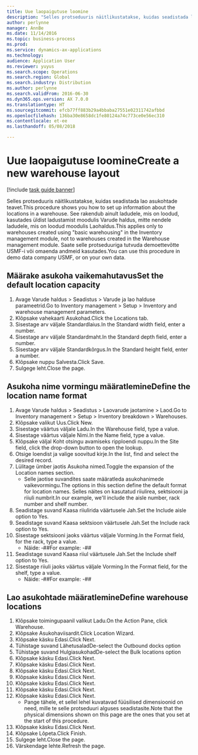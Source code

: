 ```yaml
---
title: Uue laopaigutuse loomine
description: "Selles protseduuris näitlikustatakse, kuidas seadistada lao asukohtade teavet."
author: perlynne
manager: AnnBe
ms.date: 11/14/2016
ms.topic: business-process
ms.prod: 
ms.service: dynamics-ax-applications
ms.technology: 
audience: Application User
ms.reviewer: yuyus
ms.search.scope: Operations
ms.search.region: Global
ms.search.industry: Distribution
ms.author: perlynne
ms.search.validFrom: 2016-06-30
ms.dyn365.ops.version: AX 7.0.0
ms.translationtype: HT
ms.sourcegitcommit: efcb77ff883b29a4bbaba27551e02311742afbbd
ms.openlocfilehash: 136ba30e8658dc1fe80124a74c773ce0e56ec310
ms.contentlocale: et-ee
ms.lasthandoff: 05/08/2018

---
```

# <a name="create-a-new-warehouse-layout"></a><span data-ttu-id="cf9a6-103">Uue laopaigutuse loomine</span><span class="sxs-lookup"><span data-stu-id="cf9a6-103">Create a new warehouse layout</span></span>

[!include [task guide banner](../../includes/task-guide-banner.md)]

<span data-ttu-id="cf9a6-104">Selles protseduuris näitlikustatakse, kuidas seadistada lao asukohtade teavet.</span><span class="sxs-lookup"><span data-stu-id="cf9a6-104">This procedure shows you how to set up information about the locations in a warehouse.</span></span> <span data-ttu-id="cf9a6-105">See rakendub ainult ladudele, mis on loodud, kasutades üldist ladustamist moodulis Varude haldus, mitte nendele ladudele, mis on loodud moodulis Laohaldus.</span><span class="sxs-lookup"><span data-stu-id="cf9a6-105">This applies only to warehouses created using "basic warehousing" in the Inventory management module, not to warehouses created in the Warehouse management module.</span></span> <span data-ttu-id="cf9a6-106">Saate selle protseduuriga tutvuda demoettevõtte USMF-i või omaenda andmeid kasutades.</span><span class="sxs-lookup"><span data-stu-id="cf9a6-106">You can use this procedure in demo data company USMF, or on your own data.</span></span>


## <a name="set-the-default-location-capacity"></a><span data-ttu-id="cf9a6-107">Määrake asukoha vaikemahutavus</span><span class="sxs-lookup"><span data-stu-id="cf9a6-107">Set the default location capacity</span></span>
1. <span data-ttu-id="cf9a6-108">Avage Varude haldus > Seadistus > Varude ja lao halduse parameetrid.</span><span class="sxs-lookup"><span data-stu-id="cf9a6-108">Go to Inventory management > Setup > Inventory and warehouse management parameters.</span></span>
2. <span data-ttu-id="cf9a6-109">Klõpsake vahekaarti Asukohad.</span><span class="sxs-lookup"><span data-stu-id="cf9a6-109">Click the Locations tab.</span></span>
3. <span data-ttu-id="cf9a6-110">Sisestage arv väljale Standardlaius.</span><span class="sxs-lookup"><span data-stu-id="cf9a6-110">In the Standard width field, enter a number.</span></span>
4. <span data-ttu-id="cf9a6-111">Sisestage arv väljale Standardmaht.</span><span class="sxs-lookup"><span data-stu-id="cf9a6-111">In the Standard depth field, enter a number.</span></span>
5. <span data-ttu-id="cf9a6-112">Sisestage arv väljale Standardkõrgus.</span><span class="sxs-lookup"><span data-stu-id="cf9a6-112">In the Standard height field, enter a number.</span></span>
6. <span data-ttu-id="cf9a6-113">Klõpsake nuppu Salvesta.</span><span class="sxs-lookup"><span data-stu-id="cf9a6-113">Click Save.</span></span>
7. <span data-ttu-id="cf9a6-114">Sulgege leht.</span><span class="sxs-lookup"><span data-stu-id="cf9a6-114">Close the page.</span></span>

## <a name="define-the-location-name-format"></a><span data-ttu-id="cf9a6-115">Asukoha nime vormingu määratlemine</span><span class="sxs-lookup"><span data-stu-id="cf9a6-115">Define the location name format</span></span>
1. <span data-ttu-id="cf9a6-116">Avage Varude haldus > Seadistus > Laovarude jaotamine > Laod.</span><span class="sxs-lookup"><span data-stu-id="cf9a6-116">Go to Inventory management > Setup > Inventory breakdown > Warehouses.</span></span>
2. <span data-ttu-id="cf9a6-117">Klõpsake valikut Uus.</span><span class="sxs-lookup"><span data-stu-id="cf9a6-117">Click New.</span></span>
3. <span data-ttu-id="cf9a6-118">Sisestage väärtus väljale Ladu.</span><span class="sxs-lookup"><span data-stu-id="cf9a6-118">In the Warehouse field, type a value.</span></span>
4. <span data-ttu-id="cf9a6-119">Sisestage väärtus väljale Nimi.</span><span class="sxs-lookup"><span data-stu-id="cf9a6-119">In the Name field, type a value.</span></span>
5. <span data-ttu-id="cf9a6-120">Klõpsake väljal Koht otsingu avamiseks ripploendi nuppu.</span><span class="sxs-lookup"><span data-stu-id="cf9a6-120">In the Site field, click the drop-down button to open the lookup.</span></span>
6. <span data-ttu-id="cf9a6-121">Otsige loendist ja valige soovitud kirje.</span><span class="sxs-lookup"><span data-stu-id="cf9a6-121">In the list, find and select the desired record.</span></span>
7. <span data-ttu-id="cf9a6-122">Lülitage ümber jaotis Asukoha nimed.</span><span class="sxs-lookup"><span data-stu-id="cf9a6-122">Toggle the expansion of the Location names section.</span></span>
    * <span data-ttu-id="cf9a6-123">Selle jaotise suvandites saate määratleda asukohanimede vaikevormingu.</span><span class="sxs-lookup"><span data-stu-id="cf9a6-123">The options in this section define the default format for location names.</span></span> <span data-ttu-id="cf9a6-124">Selles näites on kasutatud riiulirea, sektsiooni ja riiuli numbrit.</span><span class="sxs-lookup"><span data-stu-id="cf9a6-124">In our example, we'll include the aisle number, rack number and shelf number.</span></span>  
8. <span data-ttu-id="cf9a6-125">Seadistage suvand Kaasa riiulirida väärtusele Jah.</span><span class="sxs-lookup"><span data-stu-id="cf9a6-125">Set the Include aisle option to Yes.</span></span>
9. <span data-ttu-id="cf9a6-126">Seadistage suvand Kaasa sektsioon väärtusele Jah.</span><span class="sxs-lookup"><span data-stu-id="cf9a6-126">Set the Include rack option to Yes.</span></span>
10. <span data-ttu-id="cf9a6-127">Sisestage sektsiooni jaoks väärtus väljale Vorming.</span><span class="sxs-lookup"><span data-stu-id="cf9a6-127">In the Format field, for the rack, type a value.</span></span>
    * <span data-ttu-id="cf9a6-128">Näide: ‑##</span><span class="sxs-lookup"><span data-stu-id="cf9a6-128">For example: -##</span></span>  
11. <span data-ttu-id="cf9a6-129">Seadistage suvand Kaasa riiul väärtusele Jah.</span><span class="sxs-lookup"><span data-stu-id="cf9a6-129">Set the Include shelf option to Yes.</span></span>
12. <span data-ttu-id="cf9a6-130">Sisestage riiuli jaoks väärtus väljale Vorming.</span><span class="sxs-lookup"><span data-stu-id="cf9a6-130">In the Format field, for the shelf, type a value.</span></span>
    * <span data-ttu-id="cf9a6-131">Näide: ‑##</span><span class="sxs-lookup"><span data-stu-id="cf9a6-131">For example: -##</span></span>  

## <a name="define-warehouse-locations"></a><span data-ttu-id="cf9a6-132">Lao asukohtade määratlemine</span><span class="sxs-lookup"><span data-stu-id="cf9a6-132">Define warehouse locations</span></span>
1. <span data-ttu-id="cf9a6-133">Klõpsake toimingupaanil valikut Ladu.</span><span class="sxs-lookup"><span data-stu-id="cf9a6-133">On the Action Pane, click Warehouse.</span></span>
2. <span data-ttu-id="cf9a6-134">Klõpsake Asukohaviisardit.</span><span class="sxs-lookup"><span data-stu-id="cf9a6-134">Click Location Wizard.</span></span>
3. <span data-ttu-id="cf9a6-135">Klõpsake käsku Edasi.</span><span class="sxs-lookup"><span data-stu-id="cf9a6-135">Click Next.</span></span>
4. <span data-ttu-id="cf9a6-136">Tühistage suvand Lähetusalad</span><span class="sxs-lookup"><span data-stu-id="cf9a6-136">De-select the Outbound docks option</span></span>
5. <span data-ttu-id="cf9a6-137">Tühistage suvand Hulgiasukohad</span><span class="sxs-lookup"><span data-stu-id="cf9a6-137">De-select the Bulk locations option</span></span>
6. <span data-ttu-id="cf9a6-138">Klõpsake käsku Edasi.</span><span class="sxs-lookup"><span data-stu-id="cf9a6-138">Click Next.</span></span>
7. <span data-ttu-id="cf9a6-139">Klõpsake käsku Edasi.</span><span class="sxs-lookup"><span data-stu-id="cf9a6-139">Click Next.</span></span>
8. <span data-ttu-id="cf9a6-140">Klõpsake käsku Edasi.</span><span class="sxs-lookup"><span data-stu-id="cf9a6-140">Click Next.</span></span>
9. <span data-ttu-id="cf9a6-141">Klõpsake käsku Edasi.</span><span class="sxs-lookup"><span data-stu-id="cf9a6-141">Click Next.</span></span>
10. <span data-ttu-id="cf9a6-142">Klõpsake käsku Edasi.</span><span class="sxs-lookup"><span data-stu-id="cf9a6-142">Click Next.</span></span>
11. <span data-ttu-id="cf9a6-143">Klõpsake käsku Edasi.</span><span class="sxs-lookup"><span data-stu-id="cf9a6-143">Click Next.</span></span>
12. <span data-ttu-id="cf9a6-144">Klõpsake käsku Edasi.</span><span class="sxs-lookup"><span data-stu-id="cf9a6-144">Click Next.</span></span>
    * <span data-ttu-id="cf9a6-145">Pange tähele, et sellel lehel kuvatavad füüsilised dimensioonid on need, mille te selle protseduuri alguses seadistasite.</span><span class="sxs-lookup"><span data-stu-id="cf9a6-145">Note that the physical dimensions shown on this page are the ones that you set at the start of this procedure.</span></span>  
13. <span data-ttu-id="cf9a6-146">Klõpsake käsku Edasi.</span><span class="sxs-lookup"><span data-stu-id="cf9a6-146">Click Next.</span></span>
14. <span data-ttu-id="cf9a6-147">Klõpsake Lõpeta.</span><span class="sxs-lookup"><span data-stu-id="cf9a6-147">Click Finish.</span></span>
15. <span data-ttu-id="cf9a6-148">Sulgege leht.</span><span class="sxs-lookup"><span data-stu-id="cf9a6-148">Close the page.</span></span>
16. <span data-ttu-id="cf9a6-149">Värskendage lehte.</span><span class="sxs-lookup"><span data-stu-id="cf9a6-149">Refresh the page.</span></span>

